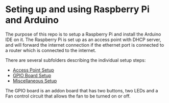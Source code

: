 # Seting up and using Raspberry Pi and Arduino

The purpose of this repo is to setup a Raspberry Pi and install the Arduino IDE on it.
The Raspberry Pi is set up as an access point with DHCP server, and will forward the internet
connection if the ethernet port is connected to a router which is connected to the internet.

There are several subfolders describing the individual setup steps:

- [Access Point Setup](RaspberryPi/APSetup/readme.md)
- [GPIO Board Setup](RaspberryPi/GPIOSetup/readme.md)
- [Miscellaneous Setup](RaspberryPi/FunSetup/readme.md)

The GPIO board is an addon board that has two buttons, two LEDs and a Fan control circuit
that allows the fan to be turned on or off.

